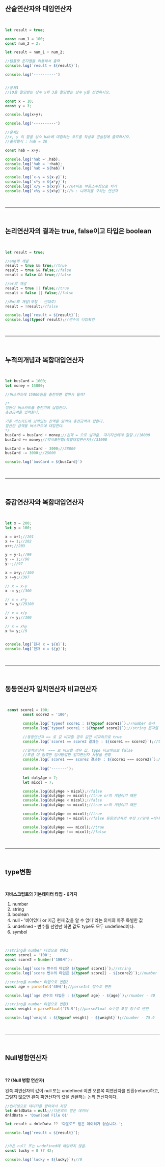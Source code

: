 ## __산술연산자와 대입연산자__

<br>

```js
let result = true;

const num_1 = 100;
const num_2 = 2;

let result = num_1 + num_2;

//템플릿 문자열을 이용해서 출력
console.log(`result = ${result}`);

console.log('----------')


//문제1
//10을 할당받는 상수 x와 3을 할당받는 상수 y를 선언하시오.

const x = 10;
const y = 3;

console.log(x+y);

console.log('----------')

//문제2
//x, y 의 합을 상수 hab에 대입하는 코드를 작성후 콘솔창에 출력하시오.
//출력형식 : hab = 20

const hab = x+y;

console.log('hab =',hab);
console.log('hab = '+hab);
console.log(`hab = ${hab}`)

console.log(`x-y = ${x-y}`);
console.log(`x*y = ${x*y}`);
console.log(`x/y = ${x/y}`);//64비트 부동소수점으로 처리
console.log(`x%y = ${x%y}`);//% : 나머지를 구하는 연산자
```
<br>

----
<br>

## __논리연산자의 결과는 true, false이고 타입은 boolean__

<br>

```js
let result = true;

//and의 개념
result = true && true;//true
result = true && false;//false
result = false && true;//false

//or의 개념
result = true || false;//true
result = false || false;//false

//Not의 개념(부정 - 반대로)
result = !result;//false

console.log(`result = ${result}`);
console.log(typeof result);//변수의 타입확인
```
<br>

----
<br>

## __누적의개념과 복합대입연산자__

<br>

```js
let busCard = 1000;
let money = 15000;

//버스카드에 15000원을 충전하면 얼마가 될까?

/*
점원이 버스카드를 충전기에 삽입한다.
충전금액을 입력한다.

기존 버스카드에 남아있는 잔액을 읽어와 충전금액과 합한다.
합산한 금액을 버스카드에 대입한다.
*/
busCard = busCard + money;//왼쪽 = 으로 넘겨줌. 자기자신에게 할당.//16000
busCard += money;//약식표현법(복합대입연산자)//31000

busCard = busCard - 3000;//28000
busCard -= 3000;//25000

console.log(`busCard = ${busCard}`)
```
<br>

----
<br>

## __증감연산자와 복합대입연산자__

<br>

```js
let x = 200;
let y = 100;

x = x+1;//201
x += 1;//202
x++;//203

y = y-1;//99
y -= 1;//98
y--;//97

x = x+y;//300
x +=y;//397

// x = x-y 
x -= y;//300

// x = x*y
x *= y//29100

// x = x/y
x /= y;//300

// x = x%y
x %= y;//9


console.log(`현재 x = ${x}`);
console.log(`현재 x = ${y}`);
```
<br>

----
<br>

## __동등연산자 일치연산자 비교연산자__

<br>

```js
 const score1 = 100;
        const score2 = '100';

        console.log(`typeof score1 : ${typeof score1}`);//number 숫자
        console.log(`typeof score1 : ${typeof score2}`);//string 문자열

        //동등연산자 == 로 값 비교할 경우 값만 비교하므로 true
        console.log(`score1 == score2 결과는 : ${score1 == score2}`);//true

        //일치연산자  === 로 비교할 경우 값, type 비교하므로 false
        //조금 더 엄격한 검사방법인 일치연산자 사용을 권장
        console.log(`score1 === score2 결과는 : ${score1 === score2}`);//false
        
        console.log('-------');
        
        let dulyAge = 7;
        let micol = 7;

        console.log(dulyAge > micol);//false
        console.log(dulyAge >= micol);//true or의 개념이기 때문
        console.log(dulyAge < micol);//false
        console.log(dulyAge <= micol);//true or의 개념이기 때문

        console.log(dulyAge == micol);//true
        console.log(dulyAge != micol);//false 동등연산자의 부정 //앞에 =하나 지우고 !

        console.log(dulyAge === micol);//true
        console.log(dulyAge !== micol);//false
```
<br>

----
<br>

## __type변환__

<br>

__자바스크립트의 기본데이터 타입 - 6가지__

1. number
2. string
3. boolean
4. null - '비어있다 or 지금 현재 값을 알 수 없다'라는 의미의 아주 특별한 값
5. undefined - 변수를 선언만 하면 값도 type도 모두 undefined이다.
6. symbol

<br>

```js
//string을 number 타입으로 변환1
const score1 = '100';
const score2 = Number('100세');

console.log(`score 변수의 타입은 ${typeof score1}`);//string
console.log(`score 변수의 타입은 ${typeof score2} - ${score2}`);//number - NaN(Not a Number) 한글이 껴있어서 NaN 출력

//string을 number 타입으로 변환2
const age = parseInt('40세');//parseInt 정수로 변환

console.log(`age 변수의 타입은 : ${typeof age} - ${age}`);//number - 40

//string을 number 타입으로 변환3
const weight = parseFloat('75.9');//parseFloat 소수점 포함 정수로 변환

console.log(`weight : ${typeof weight} - ${weight}`);//number - 75.9
```
<br>

----
<br>

## __Null병합연산자__

<br>

__?? (Null 병합 연산자)__

왼쪽 피연산자의 값이 null 또는 undefined 이면 오른쪽 피연산자를 반환(return)하고, 그렇지 않으면 왼쪽 피연산자의 값을 반환하는 논리 연산자이다.

```js
//인터넷으로 데이터를 받아와서 저장
let dnldData = null;//다운로드 받은 데이터
dnldData = 'Download File 01'

let result = dnldData ?? '다운로드 받은 데이터가 없습니다.';

console.log(`result = ${result}`);


//0은 null 또는 undefined에 해당하지 않음.
const lucky = 0 ?? 42;

console.log(`lucky = ${lucky}`);//0
```